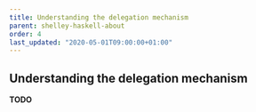 ```yaml
---
title: Understanding the delegation mechanism
parent: shelley-haskell-about
order: 4
last_updated: "2020-05-01T09:00:00+01:00"
---
```

## Understanding the delegation mechanism

__TODO__
